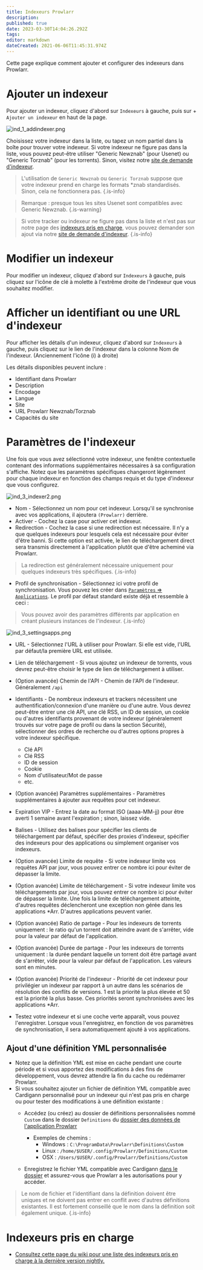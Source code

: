 ```yaml
---
title: Indexeurs Prowlarr
description: 
published: true
date: 2023-03-30T14:04:26.292Z
tags: 
editor: markdown
dateCreated: 2021-06-06T11:45:31.974Z
---
```


Cette page explique comment ajouter et configurer des indexeurs dans Prowlarr.

# Ajouter un indexeur

Pour ajouter un indexeur, cliquez d'abord sur `Indexeurs` à gauche, puis sur <kb>+</kb> `Ajouter un indexeur` en haut de la page.

![ind_1_addindexer.png](/assets/prowlarr/ind_1_addindexer.png)

Choisissez votre indexeur dans la liste, ou tapez un nom partiel dans la boîte pour trouver votre indexeur. Si votre indexeur ne figure pas dans la liste, vous pouvez peut-être utiliser "Generic Newznab" (pour Usenet) ou "Generic Torznab" (pour les torrents). Sinon, visitez notre [site de demande d'indexeur](https://requests.prowlarr.com/).

> L'utilisation de `Generic Newznab` ou `Generic Torznab` suppose que votre indexeur prend en charge les formats *znab standardisés. Sinon, cela ne fonctionnera pas.
{.is-info}

> Remarque : presque tous les sites Usenet sont compatibles avec Generic Newznab.
{.is-warning}

> Si votre tracker ou indexeur ne figure pas dans la liste et n'est pas sur notre page des [indexeurs pris en charge](/prowlarr/supported-indexers), vous pouvez demander son ajout via notre [site de demande d'indexeur](https://requests.prowlarr.com).
{.is-info}

# Modifier un indexeur

Pour modifier un indexeur, cliquez d'abord sur `Indexeurs` à gauche, puis cliquez sur l'icône de clé à molette à l'extrême droite de l'indexeur que vous souhaitez modifier.

# Afficher un identifiant ou une URL d'indexeur

Pour afficher les détails d'un indexeur, cliquez d'abord sur `Indexeurs` à gauche, puis cliquez sur le lien de l'indexeur dans la colonne Nom de l'indexeur. (Anciennement l'icône (i) à droite)

Les détails disponibles peuvent inclure :

- Identifiant dans Prowlarr
- Description
- Encodage
- Langue
- Site
- URL Prowlarr Newznab/Torznab
- Capacités du site

# Paramètres de l'indexeur

Une fois que vous avez sélectionné votre indexeur, une fenêtre contextuelle contenant des informations supplémentaires nécessaires à sa configuration s'affiche. Notez que les paramètres spécifiques changeront légèrement pour chaque indexeur en fonction des champs requis et du type d'indexeur que vous configurez.

![ind_3_indexer2.png](/assets/prowlarr/ind_3_indexer2.png)

- Nom - Sélectionnez un nom pour cet indexeur. Lorsqu'il se synchronise avec vos applications, il ajoutera `(Prowlarr)` derrière.
- Activer - Cochez la case pour activer cet indexeur.
- Redirection - Cochez la case si une redirection est nécessaire. Il n'y a que quelques indexeurs pour lesquels cela est nécessaire pour éviter d'être banni. Si cette option est activée, le lien de téléchargement direct sera transmis directement à l'application plutôt que d'être acheminé via Prowlarr.

> La redirection est généralement nécessaire uniquement pour quelques indexeurs très spécifiques.
{.is-info}

- Profil de synchronisation - Sélectionnez ici votre profil de synchronisation. Vous pouvez les créer dans [`Paramètres` => `Applications`](/prowlarr/settings#applications). Le profil par défaut standard existe déjà et ressemble à ceci :

> Vous pouvez avoir des paramètres différents par application en créant plusieurs instances de l'indexeur.
{.is-info}

![ind_3_settingsapps.png](/assets/prowlarr/ind_3_settingsapps.png)

- URL - Sélectionnez l'URL à utiliser pour Prowlarr. Si elle est vide, l'URL par défaut/la première URL est utilisée.
- Lien de téléchargement - Si vous ajoutez un indexeur de torrents, vous devrez peut-être choisir le type de lien de téléchargement à utiliser.
- (Option avancée) Chemin de l'API - Chemin de l'API de l'indexeur. Généralement `/api`
- Identifiants - De nombreux indexeurs et trackers nécessitent une authentification/connexion d'une manière ou d'une autre. Vous devrez peut-être entrer une clé API, une clé RSS, un ID de session, un cookie ou d'autres identifiants provenant de votre indexeur (généralement trouvés sur votre page de profil ou dans la section Sécurité), sélectionner des ordres de recherche ou d'autres options propres à votre indexeur spécifique.
  - Clé API
  - Clé RSS
  - ID de session
  - Cookie
  - Nom d'utilisateur/Mot de passe
  - etc.
- (Option avancée) Paramètres supplémentaires - Paramètres supplémentaires à ajouter aux requêtes pour cet indexeur.
- Expiration VIP - Entrez la date au format ISO (aaaa-MM-jj) pour être averti 1 semaine avant l'expiration ; sinon, laissez vide.
- Balises - Utilisez des balises pour spécifier les clients de téléchargement par défaut, spécifier des proxies d'indexeur, spécifier des indexeurs pour des applications ou simplement organiser vos indexeurs.
- (Option avancée) Limite de requête - Si votre indexeur limite vos requêtes API par jour, vous pouvez entrer ce nombre ici pour éviter de dépasser la limite.
- (Option avancée) Limite de téléchargement - Si votre indexeur limite vos téléchargements par jour, vous pouvez entrer ce nombre ici pour éviter de dépasser la limite. Une fois la limite de téléchargement atteinte, d'autres requêtes déclencheront une exception non gérée dans les applications \*Arr. D'autres applications peuvent varier.
- (Option avancée) Ratio de partage - Pour les indexeurs de torrents uniquement : le ratio qu'un torrent doit atteindre avant de s'arrêter, vide pour la valeur par défaut de l'application.
- (Option avancée) Durée de partage - Pour les indexeurs de torrents uniquement : la durée pendant laquelle un torrent doit être partagé avant de s'arrêter, vide pour la valeur par défaut de l'application. Les valeurs sont en minutes.
- (Option avancée) Priorité de l'indexeur - Priorité de cet indexeur pour privilégier un indexeur par rapport à un autre dans les scénarios de résolution des conflits de versions. 1 est la priorité la plus élevée et 50 est la priorité la plus basse. Ces priorités seront synchronisées avec les applications \*Arr.

- Testez votre indexeur et si une coche verte apparaît, vous pouvez l'enregistrer. Lorsque vous l'enregistrez, en fonction de vos paramètres de synchronisation, il sera automatiquement ajouté à vos applications.

## Ajout d'une définition YML personnalisée

- Notez que la définition YML est mise en cache pendant une courte période et si vous apportez des modifications à des fins de développement, vous devrez attendre la fin du cache ou redémarrer Prowlarr.
- Si vous souhaitez ajouter un fichier de définition YML compatible avec Cardigann personnalisé pour un indexeur qui n'est pas pris en charge ou pour tester des modifications à une définition existante :
  - Accédez (ou créez) au dossier de définitions personnalisées nommé `Custom` dans le dossier `Definitions` du [dossier des données de l'application Prowlarr](/prowlarr/appdata-directory)
    - Exemples de chemins :
      - Windows : `C:\ProgramData\Prowlarr\Definitions\Custom`
      - Linux : `/home/$USER/.config/Prowlarr/Definitions/Custom`
      - OSX : `/Users/$USER/.config/Prowlarr/Definitions/Custom`

  - Enregistrez le fichier YML compatible avec Cardigann [dans le dossier](/prowlarr/cardigann-yml-definition) et assurez-vous que Prowlarr a les autorisations pour y accéder.

> Le nom de fichier et l'identifiant dans la définition doivent être uniques et ne doivent pas entrer en conflit avec d'autres définitions existantes. Il est fortement conseillé que le nom dans la définition soit également unique.
{.is-info}

# Indexeurs pris en charge

- [Consultez cette page du wiki pour une liste des indexeurs pris en charge à la dernière version nightly.](/prowlarr/supported-indexers/)